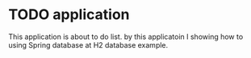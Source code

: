 # TODO application

This application is about to do list. by this applicatoin I showing how to using Spring database at H2 database example.
